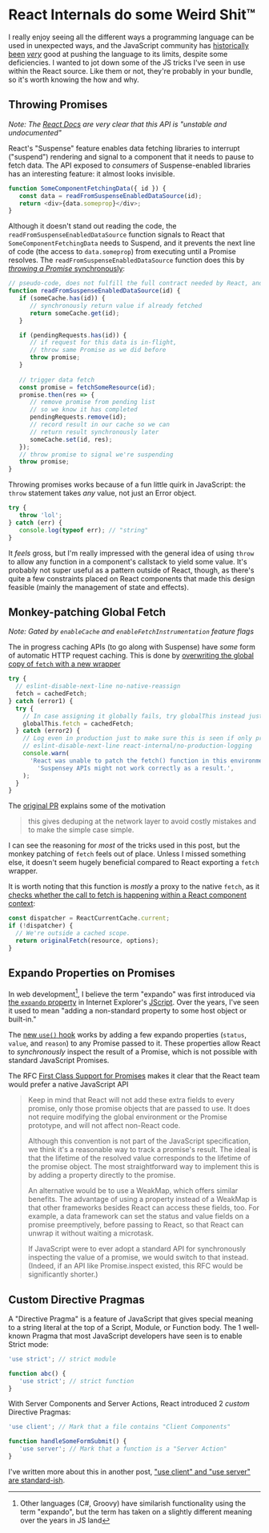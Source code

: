 <!---
title: React Internals do some Weird Shit™
description: I really enjoy seeing all the different ways a programming language can be used in unexpected ways, and the JavaScript community has historically been very good at pushing the language to its limits, despite some deficiencies. I wanted to jot down some of the JS tricks I've seen in use within the React source
socialImage: https://user-images.githubusercontent.com/5233399/248584278-256e1376-d48f-439c-ae65-86d344abd50d.png
slackLabel1: Reading Time
slackLabel1Value: 7 minutes
slackLabel2: Publish Date
slackLabel2Value: June 25, 2023
draft: true
-->

# React Internals do some Weird Shit™

I really enjoy seeing all the different ways a programming language can be used in unexpected ways, and the JavaScript community has [historically](https://www.sitepen.com/blog/windowname-transport) [been](https://www.alexrothenberg.com/2013/02/11/the-magic-behind-angularjs-dependency-injection.html) [_very_](https://en.wikipedia.org/wiki/JSONP) good at pushing the language to its limits, despite some deficiencies. I wanted to jot down some of the JS tricks I've seen in use within the React source. Like them or not, they're probably in your bundle, so it's worth knowing the how and why.

## Throwing Promises

_Note: The [React Docs](https://react.dev/reference/react/Suspense) are very clear that this API is "unstable and undocumented"_

React's "Suspense" feature enables data fetching libraries to interrupt ("suspend") rendering and signal to a component that it needs to pause to fetch data. The API exposed to _consumers_ of Suspense-enabled libraries has an interesting feature: it almost looks invisible.

```js
function SomeComponentFetchingData({ id }) {
   const data = readFromSuspenseEnabledDataSource(id);
   return <div>{data.someprop}</div>;
}
```

Although it doesn't stand out reading the code, the `readFromSuspenseEnabledDataSource` function signals to React that `SomeComponentFetchingData` needs to Suspend, and it prevents the next line of code (the access to `data.someprop`) from executing until a Promise resolves. The `readFromSuspenseEnabledDataSource` function does this by [_throwing a Promise_ synchronously](https://github.com/facebook/react/issues/17526#issuecomment-769151686):


```js
// pseudo-code, does not fulfill the full contract needed by React, and doesn't include error handling.
function readFromSuspenseEnabledDataSource(id) {
   if (someCache.has(id)) {
      // synchronously return value if already fetched
      return someCache.get(id);
   }

   if (pendingRequests.has(id)) {
      // if request for this data is in-flight,
      // throw same Promise as we did before
      throw promise;
   }
   
   // trigger data fetch
   const promise = fetchSomeResource(id);
   promise.then(res => {
      // remove promise from pending list
      // so we know it has completed
      pendingRequests.remove(id);
      // record result in our cache so we can
      // return result synchronously later
      someCache.set(id, res);
   });
   // throw promise to signal we're suspending
   throw promise;
}
```

Throwing promises works because of a fun little quirk in JavaScript: the `throw` statement takes _any_ value, not just an Error object.

```js
try {
   throw 'lol';
} catch (err) {
   console.log(typeof err); // "string"
}
```

It _feels_ gross, but I'm really impressed with the general idea of using `throw` to allow any function in a component's callstack to yield some value. It's probably not super useful as a pattern outside of React, though, as there's quite a few constraints placed on React components that made this design feasible (mainly the management of state and effects).

## Monkey-patching Global Fetch

_Note: Gated by `enableCache` and `enableFetchInstrumentation` feature flags_

The in progress caching APIs (to go along with Suspense) have _some_ form of automatic HTTP request caching. This is done by [overwriting the global copy of `fetch` with a new wrapper](https://github.com/facebook/react/blob/fc929cf4ead35f99c4e9612a95e8a0bb8f5df25d/packages/react/src/ReactFetch.js#L128-L142)

```js
try {
  // eslint-disable-next-line no-native-reassign
  fetch = cachedFetch;
} catch (error1) {
  try {
    // In case assigning it globally fails, try globalThis instead just in case it exists.
    globalThis.fetch = cachedFetch;
  } catch (error2) {
    // Log even in production just to make sure this is seen if only prod is frozen.
    // eslint-disable-next-line react-internal/no-production-logging
    console.warn(
      'React was unable to patch the fetch() function in this environment. ' +
        'Suspensey APIs might not work correctly as a result.',
    );
  }
}
```

The [original PR](https://github.com/facebook/react/pull/25516) explains some of the motivation

> this gives deduping at the network layer to avoid costly mistakes and to make the simple case simple.

I can see the reasoning for _most_ of the tricks used in this post, but the monkey patching of `fetch` feels out of place. Unless I missed something else, it doesn't seem hugely beneficial compared to React exporting a `fetch` wrapper. 

It is worth noting that this function is _mostly_ a proxy to the native `fetch`, as it [checks whether the call to fetch is happening within a React component context](https://github.com/facebook/react/blob/fc929cf4ead35f99c4e9612a95e8a0bb8f5df25d/packages/react/src/ReactFetch.js#L49-L53):

```js
const dispatcher = ReactCurrentCache.current;
if (!dispatcher) {
  // We're outside a cached scope.
  return originalFetch(resource, options);
}
```

## Expando Properties on Promises

In web development[^1], I believe the term "expando" was first introduced via [the `expando` property](https://www.jb51.net/shouce/dhtml/properties/expando.html) in Internet Explorer's [JScript](https://en.wikipedia.org/wiki/JScript). Over the years, I've seen it used to mean "adding a non-standard property to some host object or built-in."

The [new `use()` hook](https://github.com/facebook/react/pull/25084) works by adding a few expando properties (`status`, `value`, and `reason`) to any Promise passed to it. These properties allow React to _synchronously_ inspect the result of a Promise, which is not possible with standard JavaScript Promises.

The RFC [First Class Support for Promises](https://github.com/reactjs/rfcs/blob/9c21ca1a8e39d19338ba750ee3ff6f6c0724a51c/text/0000-first-class-support-for-promises.md#reading-the-result-of-a-promise-that-was-read-previously) makes it clear that the React team would prefer a native JavaScript API

> Keep in mind that React will not add these extra fields to every promise, only those promise objects that are passed to use. It does not require modifying the global environment or the Promise prototype, and will not affect non-React code.
>
> Although this convention is not part of the JavaScript specification, we think it's a reasonable way to track a promise's result. The ideal is that the lifetime of the resolved value corresponds to the lifetime of the promise object. The most straightforward way to implement this is by adding a property directly to the promise.
>
> An alternative would be to use a WeakMap, which offers similar benefits. The advantage of using a property instead of a WeakMap is that other frameworks besides React can access these fields, too. For example, a data framework can set the status and value fields on a promise preemptively, before passing to React, so that React can unwrap it without waiting a microtask.
>
> If JavaScript were to ever adopt a standard API for synchronously inspecting the value of a promise, we would switch to that instead. (Indeed, if an API like Promise.inspect existed, this RFC would be significantly shorter.)

## Custom Directive Pragmas

A "Directive Pragma" is a feature of JavaScript that gives special meaning to a string literal at the top of a Script, Module, or Function body. The 1 well-known Pragma that most JavaScript developers have seen is to enable Strict mode:

```js
'use strict'; // strict module

function abc() {
   'use strict'; // strict function
}
```

With Server Components and Server Actions, React introduced 2 _custom_ Directive Pragmas:

```js
'use client'; // Mark that a file contains "Client Components"

function handleSomeFormSubmit() {
   'use server'; // Mark that a function is a "Server Action"
}
```

I've written more about this in another post, ["use client" and "use server" are standard-ish](https://blog.levineandrew.com/use-client-and-use-server-are-standard-ish).

[^1]: Other languages (C#, Groovy) have similarish functionality using the term "expando", but the term has taken on a slightly different meaning over the years in JS land
